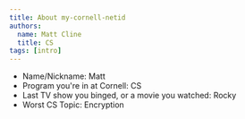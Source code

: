 ```yaml
---
title: About my-cornell-netid
authors:
  name: Matt Cline
  title: CS
tags: [intro]
---
```


- Name/Nickname: Matt
- Program you're in at Cornell: CS
- Last TV show you binged, or a movie you watched: Rocky
- Worst CS Topic: Encryption
